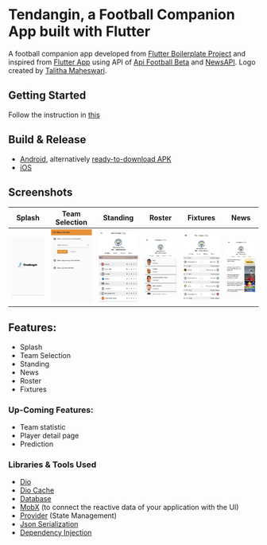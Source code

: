 # Tendangin, a Football Companion App built with Flutter

A football companion app developed from [Flutter Boilerplate Project](https://github.com/zubairehman/flutter-boilerplate-project) and inspired from [Flutter App](https://github.com/shichunlei/flutter_app) using API of [Api Football Beta](https://www.api-football.com/documentation-beta) and [NewsAPI](https://newsapi.org/). Logo created by [Talitha Maheswari](https://www.instagram.com/talithamaheswari/). 

## Getting Started

Follow the instruction in [this](https://github.com/zubairehman/flutter-boilerplate-project)

## Build & Release
* [Android](https://flutter.dev/docs/deployment/android), alternatively [ready-to-download APK](https://s.id/tendangin-apks)
* [iOS](https://flutter.dev/docs/deployment/ios)

## Screenshots
| Splash  | Team Selection | Standing  | Roster | Fixtures | News |
| ------------- | ------------- | ------------- | ------------- | ------------- | ------------- |
| ![1](assets/images/screenshots/ss_1.jpg?raw=true "Splash") | ![2](assets/images/screenshots/ss_2.jpg?raw=true "Team Selection") | ![3](assets/images/screenshots/ss_3.jpg?raw=true "Standing") | ![4](assets/images/screenshots/ss_4.jpg?raw=true "Roster") | ![5](assets/images/screenshots/ss_6.jpg?raw=true "Fixtures")|![6](assets/images/screenshots/ss_5.jpg?raw=true "News") |


##  Features:

* Splash
* Team Selection
* Standing
* News
* Roster
* Fixtures

### Up-Coming Features:

* Team statistic
* Player detail page
* Prediction

### Libraries & Tools Used

* [Dio](https://github.com/flutterchina/dio)
* [Dio Cache](https://github.com/hurshi/dio-http-cache)
* [Database](https://github.com/tekartik/sembast.dart)
* [MobX](https://github.com/mobxjs/mobx.dart) (to connect the reactive data of your application with the UI)
* [Provider](https://github.com/rrousselGit/provider) (State Management)
* [Json Serialization](https://github.com/dart-lang/json_serializable)
* [Dependency Injection](https://github.com/google/inject.dart)


